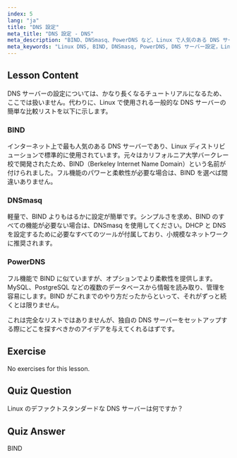 ```yaml
---
index: 5
lang: "ja"
title: "DNS 設定"
meta_title: "DNS 設定 - DNS"
meta_description: "BIND、DNSmasq、PowerDNS など、Linux で人気のある DNS サーバーについて学びましょう。この初心者向けのガイドで、ネットワーク設定に最適な DNS サーバーを見つけてください。"
meta_keywords: "Linux DNS, BIND, DNSmasq, PowerDNS, DNS サーバー設定，Linux ネットワーキング，DNS チュートリアル，初心者"
---
```


## Lesson Content

DNS サーバーの設定については、かなり長くなるチュートリアルになるため、ここでは扱いません。代わりに、Linux で使用される一般的な DNS サーバーの簡単な比較リストを以下に示します。

### BIND

インターネット上で最も人気のある DNS サーバーであり、Linux ディストリビューションで標準的に使用されています。元々はカリフォルニア大学バークレー校で開発されたため、BIND（Berkeley Internet Name Domain）という名前が付けられました。フル機能のパワーと柔軟性が必要な場合は、BIND を選べば間違いありません。

### DNSmasq

軽量で、BIND よりもはるかに設定が簡単です。シンプルさを求め、BIND のすべての機能が必要ない場合は、DNSmasq を使用してください。DHCP と DNS を設定するために必要なすべてのツールが付属しており、小規模なネットワークに推奨されます。

### PowerDNS

フル機能で BIND に似ていますが、オプションでより柔軟性を提供します。MySQL、PostgreSQL などの複数のデータベースから情報を読み取り、管理を容易にします。BIND がこれまでのやり方だったからといって、それがずっと続くとは限りません。

これは完全なリストではありませんが、独自の DNS サーバーをセットアップする際にどこを探すべきかのアイデアを与えてくれるはずです。

## Exercise

No exercises for this lesson.

## Quiz Question

Linux のデファクトスタンダードな DNS サーバーは何ですか？

## Quiz Answer

BIND
